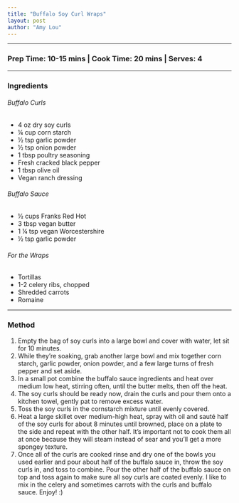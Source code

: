 ```yaml
---
title: "Buffalo Soy Curl Wraps"
layout: post
author: "Amy Lou"
---
```


---
### Prep Time: 10-15 mins | Cook Time: 20 mins | Serves: 4
---

### Ingredients

###### Buffalo Curls
- 4 oz dry soy curls
- ¼ cup corn starch
- ½ tsp garlic powder
- ½ tsp onion powder
- 1 tbsp poultry seasoning
- Fresh cracked black pepper
- 1 tbsp olive oil
- Vegan ranch dressing

###### Buffalo Sauce
- ½ cups Franks Red Hot
- 3 tbsp vegan butter
- 1 ¼ tsp vegan Worcestershire 
- ½ tsp garlic powder

###### For the Wraps
- Tortillas
- 1-2 celery ribs, chopped
- Shredded carrots
- Romaine

---

### Method
1.	Empty the bag of soy curls into a large bowl and cover with water, let sit for 10 minutes.
2.	While they’re soaking, grab another large bowl and mix together corn starch, garlic powder, onion powder, and a few large turns of fresh pepper and set aside.
3.	In a small pot combine the buffalo sauce ingredients and heat over medium low heat, stirring often, until the butter melts, then off the heat.
4.	The soy curls should be ready now, drain the curls and pour them onto a kitchen towel, gently pat to remove excess water.
5.	Toss the soy curls in the cornstarch mixture until evenly covered.
6.	Heat a large skillet over medium-high heat, spray with oil and sauté half of the soy curls for about 8 minutes until browned, place on a plate to the side and repeat with the other half. It’s important not to cook them all at once because they will steam instead of sear and you’ll get a more spongey texture.
7.	Once all of the curls are cooked rinse and dry one of the bowls you used earlier and pour about half of the buffalo sauce in, throw the soy curls in, and toss to combine. Pour the other half of the buffalo sauce on top and toss again to make sure all soy curls are coated evenly. I like to mix in the celery and sometimes carrots with the curls and buffalo sauce. Enjoy! :)

